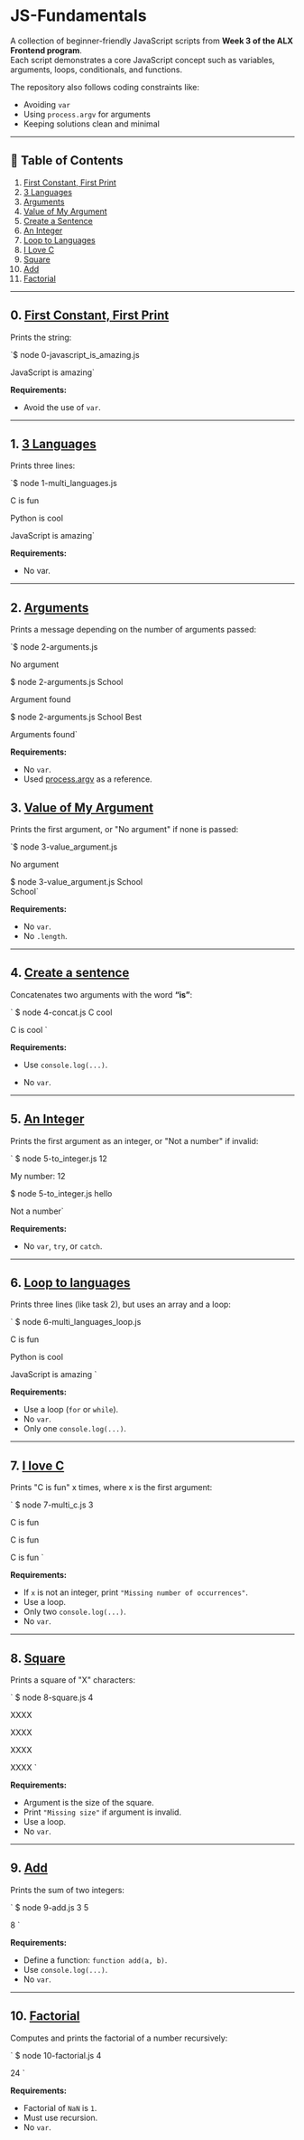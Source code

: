 # JS-Fundamentals  
A collection of beginner-friendly JavaScript scripts from **Week 3 of the ALX Frontend program**.  
Each script demonstrates a core JavaScript concept such as variables, arguments, loops, conditionals, and functions.  

The repository also follows coding constraints like:  
- Avoiding `var`  
- Using `process.argv` for arguments  
- Keeping solutions clean and minimal  

---

## 📑 Table of Contents  
1. [First Constant, First Print](#0-first-constant-first-print)  
2. [3 Languages](#1-3-languages)  
3. [Arguments](#2-arguments)  
4. [Value of My Argument](#3-value-of-my-argument)  
5. [Create a Sentence](#4-create-a-sentence)  
6. [An Integer](#5-an-integer)  
7. [Loop to Languages](#6-loop-to-languages)  
8. [I Love C](#7-i-love-c)  
9. [Square](#8-square)  
10. [Add](#9-add)  
11. [Factorial](#10-factorial)  

---

## 0. [First Constant, First Print](./0-javascript_is_amazing.js)  
Prints the string: 

`$ node 0-javascript_is_amazing.js

JavaScript is amazing`   

**Requirements:**
- Avoid the use of `var`.

---

## 1. [3 Languages](./1-multi_languages.js)
Prints three lines:

`$ node 1-multi_languages.js 

C is fun

Python is cool  

JavaScript is amazing` 

**Requirements:**
- No var.

---

## 2. [Arguments](./2-arguments.js)
Prints a message depending on the number of arguments passed:

`$ node 2-arguments.js

No argument 

$ node 2-arguments.js School

Argument found  

$ node 2-arguments.js School Best

Arguments found` 

**Requirements:**
- No `var`.
- Used [process.argv](https://nodejs.org/api/process.html#process_process_argv) as a reference.

## 3. [Value of My Argument](./3-value_argument.js)
Prints the first argument, or "No argument" if none is passed:

`$ node 3-value_argument.js 

No argument

$ node 3-value_argument.js School   
School`

**Requirements:**
- No `var`.
- No `.length`.

---

## 4. [Create a sentence](./4-concat.js)
Concatenates two arguments with the word **“is”**:

` $ node 4-concat.js C cool

C is cool ` 

**Requirements:**
- Use `console.log(...)`.

- No `var`.

---

## 5. [An Integer](./5-to_integer.js)
Prints the first argument as an integer, or "Not a number" if invalid:

`
$ node 5-to_integer.js 12

My number: 12

$ node 5-to_integer.js hello

Not a number`

**Requirements:**
- No `var`, `try`, or `catch`.

---

## 6. [Loop to languages](./6-multi_languages_loop.js)
Prints three lines (like task 2), but uses an array and a loop:

`
$ node 6-multi_languages_loop.js

C is fun

Python is cool

JavaScript is amazing
`

**Requirements:**
- Use a loop (`for` or `while`).
- No `var`.
- Only one `console.log(...)`.

---

## 7. [I love C](./7-multi_c.js)
Prints "C is fun" x times, where x is the first argument:

`
$ node 7-multi_c.js 3

C is fun

C is fun

C is fun
`

**Requirements:**
- If `x` is not an integer, print `"Missing number of occurrences"`.
- Use a loop.
- Only two `console.log(...)`.
- No `var`.

---

## 8. [Square](./8-square.js)
Prints a square of "X" characters:

`
$ node 8-square.js 4

XXXX

XXXX

XXXX

XXXX
`

**Requirements:**
- Argument is the size of the square.
- Print `"Missing size"` if argument is invalid.
- Use a loop.
- No `var`.

---

## 9. [Add](./9-add.js)
Prints the sum of two integers:

`
$ node 9-add.js 3 5

8
`

**Requirements:**
- Define a function: `function add(a, b)`.
- Use `console.log(...)`.
- No `var`.

---

## 10. [Factorial](./10-factorial.js)
Computes and prints the factorial of a number recursively:

`
$ node 10-factorial.js 4

24
`

**Requirements:**
- Factorial of `NaN` is `1`.
- Must use recursion.
- No `var`.